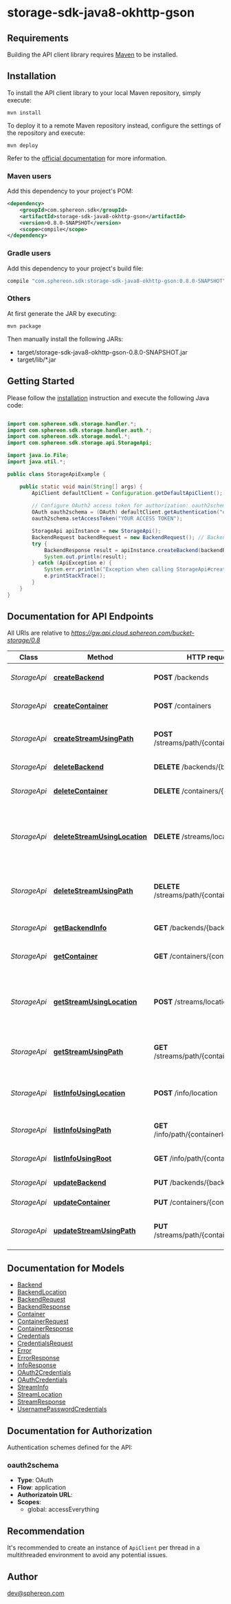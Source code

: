 # storage-sdk-java8-okhttp-gson

## Requirements

Building the API client library requires [Maven](https://maven.apache.org/) to be installed.

## Installation

To install the API client library to your local Maven repository, simply execute:

```shell
mvn install
```

To deploy it to a remote Maven repository instead, configure the settings of the repository and execute:

```shell
mvn deploy
```

Refer to the [official documentation](https://maven.apache.org/plugins/maven-deploy-plugin/usage.html) for more information.

### Maven users

Add this dependency to your project's POM:

```xml
<dependency>
    <groupId>com.sphereon.sdk</groupId>
    <artifactId>storage-sdk-java8-okhttp-gson</artifactId>
    <version>0.8.0-SNAPSHOT</version>
    <scope>compile</scope>
</dependency>
```

### Gradle users

Add this dependency to your project's build file:

```groovy
compile "com.sphereon.sdk:storage-sdk-java8-okhttp-gson:0.8.0-SNAPSHOT"
```

### Others

At first generate the JAR by executing:

    mvn package

Then manually install the following JARs:

* target/storage-sdk-java8-okhttp-gson-0.8.0-SNAPSHOT.jar
* target/lib/*.jar

## Getting Started

Please follow the [installation](#installation) instruction and execute the following Java code:

```java

import com.sphereon.sdk.storage.handler.*;
import com.sphereon.sdk.storage.handler.auth.*;
import com.sphereon.sdk.storage.model.*;
import com.sphereon.sdk.storage.api.StorageApi;

import java.io.File;
import java.util.*;

public class StorageApiExample {

    public static void main(String[] args) {
        ApiClient defaultClient = Configuration.getDefaultApiClient();
        
        // Configure OAuth2 access token for authorization: oauth2schema
        OAuth oauth2schema = (OAuth) defaultClient.getAuthentication("oauth2schema");
        oauth2schema.setAccessToken("YOUR ACCESS TOKEN");

        StorageApi apiInstance = new StorageApi();
        BackendRequest backendRequest = new BackendRequest(); // BackendRequest | backendRequest
        try {
            BackendResponse result = apiInstance.createBackend(backendRequest);
            System.out.println(result);
        } catch (ApiException e) {
            System.err.println("Exception when calling StorageApi#createBackend");
            e.printStackTrace();
        }
    }
}

```

## Documentation for API Endpoints

All URIs are relative to *https://gw.api.cloud.sphereon.com/bucket-storage/0.8*

Class | Method | HTTP request | Description
------------ | ------------- | ------------- | -------------
*StorageApi* | [**createBackend**](docs/StorageApi.md#createBackend) | **POST** /backends | Create a new backend
*StorageApi* | [**createContainer**](docs/StorageApi.md#createContainer) | **POST** /containers | Create a new container
*StorageApi* | [**createStreamUsingPath**](docs/StorageApi.md#createStreamUsingPath) | **POST** /streams/path/{containerId}/{path} | Create a new stream within a container
*StorageApi* | [**deleteBackend**](docs/StorageApi.md#deleteBackend) | **DELETE** /backends/{backendId} | Delete a backend
*StorageApi* | [**deleteContainer**](docs/StorageApi.md#deleteContainer) | **DELETE** /containers/{containerId} | Delete an existing container
*StorageApi* | [**deleteStreamUsingLocation**](docs/StorageApi.md#deleteStreamUsingLocation) | **DELETE** /streams/location | Delete an existing stream from a container by stream location.
*StorageApi* | [**deleteStreamUsingPath**](docs/StorageApi.md#deleteStreamUsingPath) | **DELETE** /streams/path/{containerId}/{path} | Delete an existing stream from a container.
*StorageApi* | [**getBackendInfo**](docs/StorageApi.md#getBackendInfo) | **GET** /backends/{backendId} | Get backend information
*StorageApi* | [**getContainer**](docs/StorageApi.md#getContainer) | **GET** /containers/{containerId} | Get container information
*StorageApi* | [**getStreamUsingLocation**](docs/StorageApi.md#getStreamUsingLocation) | **POST** /streams/location | Get an existing stream from a container by stream location
*StorageApi* | [**getStreamUsingPath**](docs/StorageApi.md#getStreamUsingPath) | **GET** /streams/path/{containerId}/{path} | Get an stream from a container
*StorageApi* | [**listInfoUsingLocation**](docs/StorageApi.md#listInfoUsingLocation) | **POST** /info/location | List streams in path by stream location
*StorageApi* | [**listInfoUsingPath**](docs/StorageApi.md#listInfoUsingPath) | **GET** /info/path/{containerId}/{path} | List streams in path
*StorageApi* | [**listInfoUsingRoot**](docs/StorageApi.md#listInfoUsingRoot) | **GET** /info/path/{containerId}/ | List streams in root
*StorageApi* | [**updateBackend**](docs/StorageApi.md#updateBackend) | **PUT** /backends/{backendId} | Update a backend
*StorageApi* | [**updateContainer**](docs/StorageApi.md#updateContainer) | **PUT** /containers/{containerId} | Update a container
*StorageApi* | [**updateStreamUsingPath**](docs/StorageApi.md#updateStreamUsingPath) | **PUT** /streams/path/{containerId}/{path} | Update stream within a container


## Documentation for Models

 - [Backend](docs/Backend.md)
 - [BackendLocation](docs/BackendLocation.md)
 - [BackendRequest](docs/BackendRequest.md)
 - [BackendResponse](docs/BackendResponse.md)
 - [Container](docs/Container.md)
 - [ContainerRequest](docs/ContainerRequest.md)
 - [ContainerResponse](docs/ContainerResponse.md)
 - [Credentials](docs/Credentials.md)
 - [CredentialsRequest](docs/CredentialsRequest.md)
 - [Error](docs/Error.md)
 - [ErrorResponse](docs/ErrorResponse.md)
 - [InfoResponse](docs/InfoResponse.md)
 - [OAuth2Credentials](docs/OAuth2Credentials.md)
 - [OAuthCredentials](docs/OAuthCredentials.md)
 - [StreamInfo](docs/StreamInfo.md)
 - [StreamLocation](docs/StreamLocation.md)
 - [StreamResponse](docs/StreamResponse.md)
 - [UsernamePasswordCredentials](docs/UsernamePasswordCredentials.md)


## Documentation for Authorization

Authentication schemes defined for the API:
### oauth2schema

- **Type**: OAuth
- **Flow**: application
- **Authorizatoin URL**: 
- **Scopes**: 
  - global: accessEverything


## Recommendation

It's recommended to create an instance of `ApiClient` per thread in a multithreaded environment to avoid any potential issues.

## Author

dev@sphereon.com

